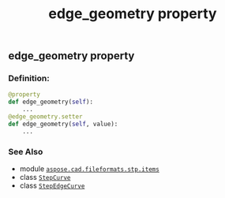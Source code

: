 ﻿---
title: edge_geometry property
second_title: Aspose.CAD for Python via .NET API References
description: 
type: docs
weight: 40
url: /aspose.cad.fileformats.stp.items/stepedgecurve/edge_geometry/
is_root: false
---

## edge_geometry property

### Definition:
```python
@property
def edge_geometry(self):
    ...
@edge_geometry.setter
def edge_geometry(self, value):
    ...
```

### See Also
* module [`aspose.cad.fileformats.stp.items`](../../)
* class [`StepCurve`](/cad/python-net/aspose.cad.fileformats.stp.items/stepcurve)
* class [`StepEdgeCurve`](/cad/python-net/aspose.cad.fileformats.stp.items/stepedgecurve)
